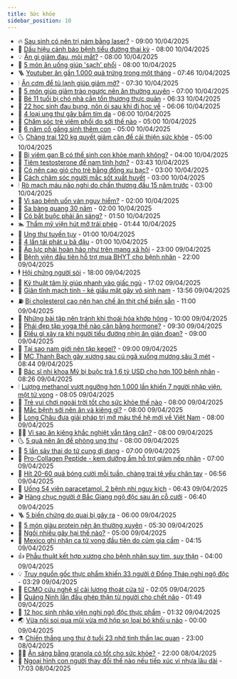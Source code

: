 ```yaml
---
title: Sức khỏe
sidebar_position: 10
---
```


<!-- vnexpress-suc-khoe:START -->
- 🔥 [Sau sinh có nên trị nám bằng laser?](https://vnexpress.net/sau-sinh-co-nen-tri-nam-bang-laser-4872308.html) - 09:00 10/04/2025
- 🥰 [Dấu hiệu cảnh báo bệnh tiểu đường thai kỳ](https://vnexpress.net/dau-hieu-canh-bao-benh-tieu-duong-thai-ky-4872315.html) - 08:00 10/04/2025
- 💡 [Ăn gì giảm đau, mỏi mắt?](https://vnexpress.net/an-gi-giam-dau-moi-mat-4872306.html) - 08:00 10/04/2025
- 🤗 [5 món ăn uống giúp &#39;sạch&#39; phổi](https://vnexpress.net/5-mon-an-uong-giup-sach-phoi-4872176.html) - 08:00 10/04/2025
- 🪜 [Youtuber ăn gần 1.000 quả trứng trong một tháng](https://vnexpress.net/youtuber-an-gan-1-000-qua-trung-trong-mot-thang-4872317.html) - 07:46 10/04/2025
- 🕯 [Ăn cơm để tủ lạnh giúp giảm mỡ?](https://vnexpress.net/an-com-de-tu-lanh-giup-giam-mo-4871618.html) - 07:30 10/04/2025
- 🤭 [5 món giúp giảm trào ngược nên ăn thường xuyên](https://vnexpress.net/5-mon-giup-giam-trao-nguoc-nen-an-thuong-xuyen-4872179.html) - 07:00 10/04/2025
- 👀 [Bé 11 tuổi bị chó nhà cắn tổn thương thực quản](https://vnexpress.net/be-11-tuoi-bi-cho-nha-can-ton-thuong-thuc-quan-4872270.html) - 06:33 10/04/2025
- 🌋 [22 học sinh đau bụng, nôn ói sau khi đi học về](https://vnexpress.net/22-hoc-sinh-dau-bung-non-oi-sau-khi-di-hoc-ve-4872253.html) - 06:06 10/04/2025
- 🫶 [4 loại ung thư gây bầm tím da](https://vnexpress.net/4-loai-ung-thu-gay-bam-tim-da-4872126.html) - 06:00 10/04/2025
- 🦆 [Chăm sóc trẻ viêm phổi do sởi thế nào](https://vnexpress.net/cham-soc-tre-viem-phoi-do-soi-the-nao-4872237.html) - 05:00 10/04/2025
- 🚀 [6 năm cố gắng sinh thêm con](https://vnexpress.net/6-nam-co-gang-sinh-them-con-4872168.html) - 05:00 10/04/2025
- 🌜 [Chàng trai 120 kg quyết giảm cân để cải thiện sức khỏe](https://vnexpress.net/chang-trai-120-kg-quyet-giam-can-de-cai-thien-suc-khoe-4871675.html) - 05:00 10/04/2025
- 🧰 [Bị viêm gan B có thể sinh con khỏe mạnh không?](https://vnexpress.net/bi-viem-gan-b-co-the-sinh-con-khoe-manh-khong-4872163.html) - 04:00 10/04/2025
- 💫 [Tiêm testosterone để nam tính hơn?](https://vnexpress.net/tiem-testosterone-de-nam-tinh-hon-4872160.html) - 03:43 10/04/2025
- 🌝 [Có nên cạo gió cho trẻ bằng đồng xu bạc?](https://vnexpress.net/co-nen-cao-gio-cho-tre-bang-dong-xu-bac-4872154.html) - 03:00 10/04/2025
- 🗽 [Cách chăm sóc người mắc sốt xuất huyết](https://vnexpress.net/cach-cham-soc-nguoi-mac-sot-xuat-huyet-4871932.html) - 03:00 10/04/2025
- 🕯 [Rò mạch máu não nghi do chấn thương đầu 15 năm trước](https://vnexpress.net/ro-mach-mau-nao-nghi-do-chan-thuong-dau-15-nam-truoc-4871867.html) - 03:00 10/04/2025
- 🦅 [Vì sao bệnh uốn ván nguy hiểm?](https://vnexpress.net/vi-sao-benh-uon-van-nguy-hiem-4872077.html) - 02:00 10/04/2025
- 🦆 [Sa bàng quang 30 năm](https://vnexpress.net/sa-bang-quang-30-nam-4871989.html) - 02:00 10/04/2025
- 🎊 [Có bắt buộc phải ăn sáng?](https://vnexpress.net/co-bat-buoc-phai-an-sang-4871148.html) - 01:50 10/04/2025
- 🏊 [Thẩm mỹ viện hút mỡ trái phép](https://vnexpress.net/tham-my-vien-hut-mo-trai-phep-4872051.html) - 01:44 10/04/2025
- 📝 [Ung thư tuyến tụy](https://vnexpress.net/ung-thu-tuyen-tuy-4871263.html) - 01:00 10/04/2025
- 💯 [4 lần tái phát u bã đậu](https://vnexpress.net/4-lan-tai-phat-u-ba-dau-4871871.html) - 01:00 10/04/2025
- 🌊 [Áp lực phải hoàn hảo như trên mạng xã hội](https://vnexpress.net/ap-luc-phai-hoan-hao-nhu-tren-mang-xa-hoi-4871533.html) - 23:00 09/04/2025
- 🚀 [Bệnh viện đầu tiên hỗ trợ mua BHYT cho bệnh nhân](https://vnexpress.net/benh-vien-dau-tien-ho-tro-mua-bhyt-cho-benh-nhan-4872018.html) - 22:00 09/04/2025
- 🕴 [Hội chứng người sói](https://vnexpress.net/hoi-chung-nguoi-soi-4871367.html) - 18:00 09/04/2025
- 🗽 [Kỹ thuật tâm lý giúp nhanh vào giấc ngủ](https://vnexpress.net/ky-thuat-tam-ly-giup-nhanh-vao-giac-ngu-4871962.html) - 17:02 09/04/2025
- 🎡 [Giãn tĩnh mạch tinh - kẻ giấu mặt gây vô sinh nam](https://vnexpress.net/gian-tinh-mach-tinh-ke-giau-mat-gay-vo-sinh-nam-4871507.html) - 13:56 09/04/2025
- ⛽️ [Bị cholesterol cao nên hạn chế ăn thịt chế biến sẵn](https://vnexpress.net/bi-cholesterol-cao-nen-han-che-an-thit-che-bien-san-4871687.html) - 11:00 09/04/2025
- 🦆 [Những bài tập nên tránh khi thoái hóa khớp hông](https://vnexpress.net/nhung-bai-tap-nen-tranh-khi-thoai-hoa-khop-hong-4871819.html) - 10:00 09/04/2025
- 🤩 [Phái đẹp tập yoga thế nào cân bằng hormone?](https://vnexpress.net/phai-dep-tap-yoga-the-nao-can-bang-hormone-4871878.html) - 09:30 09/04/2025
- 🦒 [Điều gì xảy ra khi người tiểu đường nhịn ăn gián đoạn?](https://vnexpress.net/dieu-gi-xay-ra-khi-nguoi-tieu-duong-nhin-an-gian-doan-4871743.html) - 09:00 09/04/2025
- 💫 [Tại sao nam giới nên tập kegel?](https://vnexpress.net/tai-sao-nam-gioi-nen-tap-kegel-4871727.html) - 09:00 09/04/2025
- 🐘 [MC Thanh Bạch gãy xương sau cú ngã xuống mương sâu 3 mét](https://vnexpress.net/mc-thanh-bach-gay-xuong-sau-cu-nga-xuong-muong-sau-3-met-4871801.html) - 08:44 09/04/2025
- 🚀 [Bác sĩ nhi khoa Mỹ bị buộc trả 1,6 tỷ USD cho hơn 100 bệnh nhân](https://vnexpress.net/bac-si-nhi-khoa-my-bi-buoc-tra-1-6-ty-usd-cho-hon-100-benh-nhan-4871874.html) - 08:26 09/04/2025
- 🕯 [Lượng methanol vượt ngưỡng hơn 1.000 lần khiến 7 người nhập viện, một tử vong](https://vnexpress.net/luong-methanol-vuot-nguong-hon-1-000-lan-khien-7-nguoi-nhap-vien-mot-tu-vong-4871809.html) - 08:05 09/04/2025
- 🦏 [Trẻ vui chơi ngoài trời tốt cho sức khỏe thế nào](https://vnexpress.net/tre-vui-choi-ngoai-troi-tot-cho-suc-khoe-the-nao-4871840.html) - 08:00 09/04/2025
- 🦄 [Mắc bệnh sởi nên ăn và kiêng gì?](https://vnexpress.net/mac-benh-soi-nen-an-va-kieng-gi-4871829.html) - 08:00 09/04/2025
- 🦒 [Long Châu đưa giải pháp trị mỡ máu thế hệ mới về Việt Nam](https://vnexpress.net/long-chau-dua-giai-phap-tri-mo-mau-the-he-moi-ve-viet-nam-4871827.html) - 08:00 09/04/2025
- 👨‍🏫 [Vì sao ăn kiêng khắc nghiệt vẫn tăng cân?](https://vnexpress.net/vi-sao-an-kieng-khac-nghiet-van-tang-can-4871791.html) - 08:00 09/04/2025
- 🌜 [5 quả nên ăn để phòng ung thư](https://vnexpress.net/5-qua-nen-an-de-phong-ung-thu-4871693.html) - 08:00 09/04/2025
- 🚀 [5 lần sảy thai do tử cung dị dạng](https://vnexpress.net/5-lan-say-thai-do-tu-cung-di-dang-4871674.html) - 07:00 09/04/2025
- 💃 [Pro-Collagen Peptide - kem dưỡng ẩm hỗ trợ giảm nếp nhăn](https://vnexpress.net/pro-collagen-peptide-kem-duong-am-ho-tro-giam-nep-nhan-4868506.html) - 07:00 09/04/2025
- 💯 [Hít 20-60 quả bóng cười mỗi tuần, chàng trai tê yếu chân tay](https://vnexpress.net/hit-20-60-qua-bong-cuoi-moi-tuan-chang-trai-te-yeu-chan-tay-4871811.html) - 06:56 09/04/2025
- 🤔 [Uống 54 viên paracetamol, 2 bệnh nhi nguy kịch](https://vnexpress.net/uong-54-vien-paracetamol-2-benh-nhi-nguy-kich-4871786.html) - 06:43 09/04/2025
- 🎬 [Hàng chục người ở Bắc Giang ngộ độc sau ăn cỗ cưới](https://vnexpress.net/hang-chuc-nguoi-o-bac-giang-ngo-doc-sau-an-co-cuoi-4871731.html) - 06:40 09/04/2025
- 🪜 [5 biến chứng do quai bị gây ra](https://vnexpress.net/5-bien-chung-do-quai-bi-gay-ra-4871799.html) - 06:00 09/04/2025
- 🦣 [5 món giàu protein nên ăn thường xuyên](https://vnexpress.net/5-mon-giau-protein-nen-an-thuong-xuyen-4871672.html) - 05:30 09/04/2025
- 🧐 [Ngồi nhiều gây hại thế nào?](https://vnexpress.net/ngoi-nhieu-gay-hai-the-nao-4871705.html) - 05:00 09/04/2025
- 🤡 [Mexico ghi nhận ca tử vong đầu tiên do cúm gia cầm](https://vnexpress.net/mexico-ghi-nhan-ca-tu-vong-dau-tien-do-cum-gia-cam-4871744.html) - 04:15 09/04/2025
- 👍 [Phẫu thuật kết hợp xương cho bệnh nhân suy tim, suy thận](https://vnexpress.net/phau-thuat-ket-hop-xuong-cho-benh-nhan-suy-tim-suy-than-4871628.html) - 04:00 09/04/2025
- 💡 [Truy nguồn gốc thực phẩm khiến 33 người ở Đồng Tháp nghi ngộ độc](https://vnexpress.net/truy-nguon-goc-thuc-pham-khien-33-nguoi-o-dong-thap-nghi-ngo-doc-4871632.html) - 03:29 09/04/2025
- 💯 [ECMO cứu nghệ sĩ cải lương thoát cửa tử](https://vnexpress.net/ecmo-cuu-nghe-si-cai-luong-thoat-cua-tu-4871630.html) - 02:05 09/04/2025
- 🧠 [Quảng Ninh lần đầu ghép thận từ người cho chết não](https://vnexpress.net/quang-ninh-lan-dau-ghep-than-tu-nguoi-cho-chet-nao-4871601.html) - 01:49 09/04/2025
- 🎡 [12 học sinh nhập viện nghi ngộ độc thực phẩm](https://vnexpress.net/12-hoc-sinh-nhap-vien-nghi-ngo-doc-thuc-pham-4871609.html) - 01:32 09/04/2025
- 🌏 [Vừa nội soi qua mũi vừa mở hộp sọ loại bỏ khối u não](https://vnexpress.net/vua-noi-soi-qua-mui-vua-mo-hop-so-loai-bo-khoi-u-nao-4871183.html) - 00:00 09/04/2025
- ⚗️ [Chiến thắng ung thư ở tuổi 23 nhờ tinh thần lạc quan](https://vnexpress.net/chien-thang-ung-thu-o-tuoi-23-nho-tinh-than-lac-quan-4870679.html) - 23:00 08/04/2025
- 👨‍🏫 [Ăn sáng bằng granola có tốt cho sức khỏe?](https://vnexpress.net/an-sang-bang-granola-co-tot-cho-suc-khoe-4871174.html) - 22:00 08/04/2025
- 🤖 [Ngoại hình con người thay đổi thế nào nếu tiếp xúc vi nhựa lâu dài](https://vnexpress.net/ngoai-hinh-con-nguoi-thay-doi-the-nao-neu-tiep-xuc-vi-nhua-lau-dai-4871034.html) - 17:03 08/04/2025<!-- vnexpress-suc-khoe:END -->
